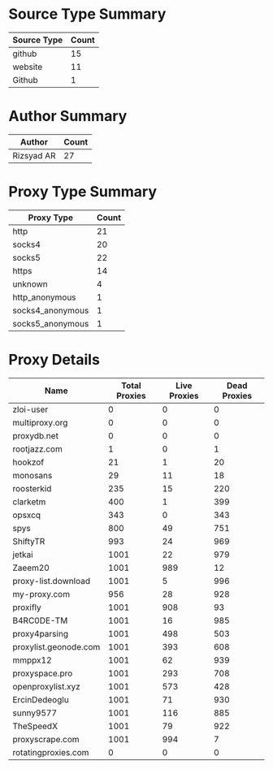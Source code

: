 # Source Type Summary

| Source Type | Count |
|-------------|-------|
| github | 15 |
| website | 11 |
| Github | 1 |


# Author Summary

| Author | Count |
|--------|-------|
| Rizsyad AR | 27 |


# Proxy Type Summary

| Proxy Type | Count |
|------------|-------|
| http | 21 |
| socks4 | 20 |
| socks5 | 22 |
| https | 14 |
| unknown | 4 |
| http_anonymous | 1 |
| socks4_anonymous | 1 |
| socks5_anonymous | 1 |


# Proxy Details

| Name | Total Proxies | Live Proxies | Dead Proxies |
|------|---------------|--------------|---------------|
| zloi-user | 0 | 0 | 0 |
| multiproxy.org | 0 | 0 | 0 |
| proxydb.net | 0 | 0 | 0 |
| rootjazz.com | 1 | 0 | 1 |
| hookzof | 21 | 1 | 20 |
| monosans | 29 | 11 | 18 |
| roosterkid | 235 | 15 | 220 |
| clarketm | 400 | 1 | 399 |
| opsxcq | 343 | 0 | 343 |
| spys | 800 | 49 | 751 |
| ShiftyTR | 993 | 24 | 969 |
| jetkai | 1001 | 22 | 979 |
| Zaeem20 | 1001 | 989 | 12 |
| proxy-list.download | 1001 | 5 | 996 |
| my-proxy.com | 956 | 28 | 928 |
| proxifly | 1001 | 908 | 93 |
| B4RC0DE-TM | 1001 | 16 | 985 |
| proxy4parsing | 1001 | 498 | 503 |
| proxylist.geonode.com | 1001 | 393 | 608 |
| mmppx12 | 1001 | 62 | 939 |
| proxyspace.pro | 1001 | 293 | 708 |
| openproxylist.xyz | 1001 | 573 | 428 |
| ErcinDedeoglu | 1001 | 71 | 930 |
| sunny9577 | 1001 | 116 | 885 |
| TheSpeedX | 1001 | 79 | 922 |
| proxyscrape.com | 1001 | 994 | 7 |
| rotatingproxies.com | 0 | 0 | 0 |
